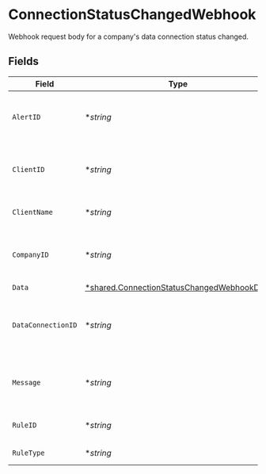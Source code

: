 # ConnectionStatusChangedWebhook

Webhook request body for a company's data connection status changed.


## Fields

| Field                                                                                                          | Type                                                                                                           | Required                                                                                                       | Description                                                                                                    | Example                                                                                                        |
| -------------------------------------------------------------------------------------------------------------- | -------------------------------------------------------------------------------------------------------------- | -------------------------------------------------------------------------------------------------------------- | -------------------------------------------------------------------------------------------------------------- | -------------------------------------------------------------------------------------------------------------- |
| `AlertID`                                                                                                      | **string*                                                                                                      | :heavy_minus_sign:                                                                                             | Unique identifier of the webhook event.                                                                        |                                                                                                                |
| `ClientID`                                                                                                     | **string*                                                                                                      | :heavy_minus_sign:                                                                                             | Unique identifier for your client in Codat.                                                                    |                                                                                                                |
| `ClientName`                                                                                                   | **string*                                                                                                      | :heavy_minus_sign:                                                                                             | Name of your client in Codat.                                                                                  |                                                                                                                |
| `CompanyID`                                                                                                    | **string*                                                                                                      | :heavy_minus_sign:                                                                                             | Unique identifier for your SMB in Codat.                                                                       | 8a210b68-6988-11ed-a1eb-0242ac120002                                                                           |
| `Data`                                                                                                         | [*shared.ConnectionStatusChangedWebhookData](../../../pkg/models/shared/connectionstatuschangedwebhookdata.md) | :heavy_minus_sign:                                                                                             | N/A                                                                                                            |                                                                                                                |
| `DataConnectionID`                                                                                             | **string*                                                                                                      | :heavy_minus_sign:                                                                                             | Unique identifier for a company's data connection.                                                             | 2e9d2c44-f675-40ba-8049-353bfcb5e171                                                                           |
| `Message`                                                                                                      | **string*                                                                                                      | :heavy_minus_sign:                                                                                             | A human-readable message about the webhook.                                                                    |                                                                                                                |
| `RuleID`                                                                                                       | **string*                                                                                                      | :heavy_minus_sign:                                                                                             | Unique identifier for the rule.                                                                                |                                                                                                                |
| `RuleType`                                                                                                     | **string*                                                                                                      | :heavy_minus_sign:                                                                                             | The type of rule.                                                                                              |                                                                                                                |